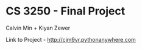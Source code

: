 # CS 3250 - Final Project
Calvin Min + Kiyan Zewer 

Link to Project - http://cjm9vr.pythonanywhere.com
